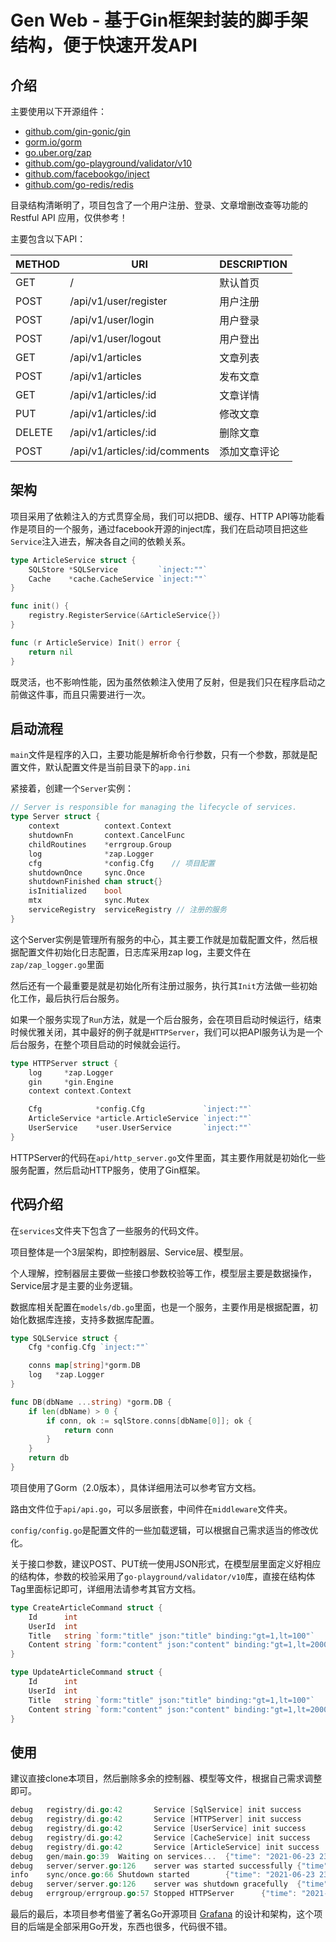 # Gen Web - 基于Gin框架封装的脚手架结构，便于快速开发API

## 介绍
主要使用以下开源组件：
* [github.com/gin-gonic/gin](https://github.com/gin-gonic/gin)
* [gorm.io/gorm](https://gorm.io/gorm)
* [go.uber.org/zap](https://go.uber.org/zap)
* [github.com/go-playground/validator/v10](https://github.com/go-playground/validator/v10)
* [github.com/facebookgo/inject](https://github.com/facebookgo/inject)
* [github.com/go-redis/redis](https://github.com/go-redis/redis)

目录结构清晰明了，项目包含了一个用户注册、登录、文章增删改查等功能的 Restful API 应用，仅供参考！

主要包含以下API：

|METHOD|URI|DESCRIPTION|
|---|---|---|
|GET|/|默认首页
|POST|/api/v1/user/register|用户注册
|POST|/api/v1/user/login|用户登录
|POST|/api/v1/user/logout|用户登出
|GET|/api/v1/articles|文章列表
|POST|/api/v1/articles|发布文章
|GET|/api/v1/articles/:id|文章详情
|PUT|/api/v1/articles/:id|修改文章
|DELETE|/api/v1/articles/:id|删除文章
|POST|/api/v1/articles/:id/comments|添加文章评论

## 架构
项目采用了依赖注入的方式贯穿全局，我们可以把DB、缓存、HTTP API等功能看作是项目的一个服务，通过facebook开源的inject库，我们在启动项目把这些```Service```注入进去，解决各自之间的依赖关系。

```go
type ArticleService struct {
    SQLStore *SQLService         `inject:""`
    Cache    *cache.CacheService `inject:""`
}

func init() {
    registry.RegisterService(&ArticleService{})
}

func (r ArticleService) Init() error {
    return nil
}
```
既灵活，也不影响性能，因为虽然依赖注入使用了反射，但是我们只在程序启动之前做这件事，而且只需要进行一次。

## 启动流程
```main```文件是程序的入口，主要功能是解析命令行参数，只有一个参数，那就是配置文件，默认配置文件是当前目录下的```app.ini```

紧接着，创建一个```Server```实例：
```go
// Server is responsible for managing the lifecycle of services.
type Server struct {
    context          context.Context
    shutdownFn       context.CancelFunc
    childRoutines    *errgroup.Group
    log              *zap.Logger
    cfg              *config.Cfg    // 项目配置
    shutdownOnce     sync.Once
    shutdownFinished chan struct{}
    isInitialized    bool
    mtx              sync.Mutex
    serviceRegistry  serviceRegistry // 注册的服务
}
```
这个Server实例是管理所有服务的中心，其主要工作就是加载配置文件，然后根据配置文件初始化日志配置，日志库采用zap log，主要文件在```zap/zap_logger.go```里面

然后还有一个最重要是就是初始化所有注册过服务，执行其```Init```方法做一些初始化工作，最后执行后台服务。

如果一个服务实现了```Run```方法，就是一个后台服务，会在项目启动时候运行，结束时候优雅关闭，其中最好的例子就是```HTTPServer```，我们可以把API服务认为是一个后台服务，在整个项目启动的时候就会运行。
```go
type HTTPServer struct {
    log     *zap.Logger
    gin     *gin.Engine
    context context.Context

    Cfg            *config.Cfg             `inject:""`
    ArticleService *article.ArticleService `inject:""`
    UserService    *user.UserService       `inject:""`
}
```
HTTPServer的代码在```api/http_server.go```文件里面，其主要作用就是初始化一些服务配置，然后启动HTTP服务，使用了Gin框架。

## 代码介绍
在```services```文件夹下包含了一些服务的代码文件。

项目整体是一个3层架构，即控制器层、Service层、模型层。

个人理解，控制器层主要做一些接口参数校验等工作，模型层主要是数据操作，Service层才是主要的业务逻辑。

数据库相关配置在```models/db.go```里面，也是一个服务，主要作用是根据配置，初始化数据库连接，支持多数据库配置。
```go
type SQLService struct {
    Cfg *config.Cfg `inject:""`

    conns map[string]*gorm.DB
    log   *zap.Logger
}

func DB(dbName ...string) *gorm.DB {
    if len(dbName) > 0 {
        if conn, ok := sqlStore.conns[dbName[0]]; ok {
            return conn
        }
    }
    return db
}
```
项目使用了Gorm（2.0版本），具体详细用法可以参考官方文档。

路由文件位于```api/api.go```，可以多层嵌套，中间件在```middleware```文件夹。

```config/config.go```是配置文件的一些加载逻辑，可以根据自己需求适当的修改优化。

关于接口参数，建议POST、PUT统一使用JSON形式，在模型层里面定义好相应的结构体，参数的校验采用了```go-playground/validator/v10```库，直接在结构体Tag里面标记即可，详细用法请参考其官方文档。
```go
type CreateArticleCommand struct {
    Id      int
    UserId  int
    Title   string `form:"title" json:"title" binding:"gt=1,lt=100"`
    Content string `form:"content" json:"content" binding:"gt=1,lt=2000"`
}

type UpdateArticleCommand struct {
    Id      int
    UserId  int
    Title   string `form:"title" json:"title" binding:"gt=1,lt=100"`
    Content string `form:"content" json:"content" binding:"gt=1,lt=2000"`
}
```

## 使用
建议直接clone本项目，然后删除多余的控制器、模型等文件，根据自己需求调整即可。
```go
debug   registry/di.go:42       Service [SqlService] init success       {"time": "2021-06-23 23:59:15"}
debug   registry/di.go:42       Service [HTTPServer] init success       {"time": "2021-06-23 23:59:15"}
debug   registry/di.go:42       Service [UserService] init success      {"time": "2021-06-23 23:59:15"}
debug   registry/di.go:42       Service [CacheService] init success     {"time": "2021-06-23 23:59:15"}
debug   registry/di.go:42       Service [ArticleService] init success   {"time": "2021-06-23 23:59:15"}
debug   gen/main.go:39  Waiting on services...  {"time": "2021-06-23 23:59:15", "module": "server"}
debug   server/server.go:126    server was started successfully {"time": "2021-06-23 23:59:15", "module": "http_server"}
info    sync/once.go:66 Shutdown started        {"time": "2021-06-23 23:59:15", "module": "server"}
debug   server/server.go:126    server was shutdown gracefully  {"time": "2021-06-23 23:59:15", "module": "http_server"}
debug   errgroup/errgroup.go:57 Stopped HTTPServer      {"time": "2021-06-23 23:59:15", "module": "server"}
``` 

最后的最后，本项目参考借鉴了著名Go开源项目 [Grafana](https://github.com/grafana/grafana) 的设计和架构，这个项目的后端是全部采用Go开发，东西也很多，代码很不错。